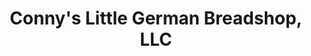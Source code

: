 ---
title: "Conny's Little German Breadshop, LLC"
url: /peru/connys-little-german-breadshop-llc/
shop: bakery
---